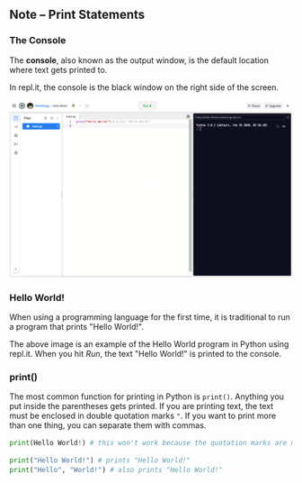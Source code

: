 ## Note – Print Statements

### The Console

The **console**, also known as the output window, is the default location where text gets printed to.

In repl.it, the console is the black window on the right side of the screen.

![](../../Images/Hello_World_Python_Full.png)

### Hello World!

When using a programming language for the first time, it is traditional to run a program that prints "Hello World!".

The above image is an example of the Hello World program in Python using repl.it. When you hit *Run*, the text "Hello World!" is printed to the console. 

### print()

The most common function for printing in Python is `print()`. Anything you put inside the parentheses gets printed. If you are printing text, the text must be enclosed in double quotation marks `"`. If you want to print more than one thing, you can separate them with commas. 

``` python
print(Hello World!) # this won't work because the quotation marks are missing
```

```python
print("Hello World!") # prints "Hello World!"
print("Hello", "World!") # also prints "Hello World!"
```

